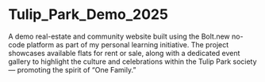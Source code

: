 # Tulip_Park_Demo_2025
A demo real-estate and community website built using the Bolt.new no-code platform as part of my personal learning initiative. The project showcases available flats for rent or sale, along with a dedicated event gallery to highlight the culture and celebrations within the Tulip Park society — promoting the spirit of “One Family.”
